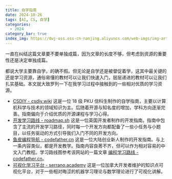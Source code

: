 ```yaml
---
title: 自学指南
date: 2024-10-26
tags: [AI, CS, 自学]
categories:
  - 2024
category_bar: true
index_img: https://dwj-oss.oss-cn-nanjing.aliyuncs.com/web-imgs/img-artical/book-shop.png
---
```


一直在纠结这篇文章要不要单独成篇，因为文章的长度不够，但考虑到资源的重要性还是决定单独成篇。

都说大学主要靠自学，的确不假。但无论是自学还是被督促着学，这其中最关键的还是学习资源，通俗易懂的教材可以让我们快速入门，层层递进的教材可以让我们扎实基础。本文就大致罗列一下在我学习过程中接触到的一些相对优质的学习资源。

- [CSDIY - csdiy.wiki](https://csdiy.wiki/) 这是一位 18 级 PKU 信科生制作的自学指南，主要以计算机科学与技术的领域知识为主。后随着开源与知名度的增加，学科方向逐渐完善。指南偏向于介绍优质的开源课程与学习心得。
- [开发学习路线 - roadmap.sh](https://roadmap.sh/) 这是一位英国开发者制作的开发指南。指南中包含了主流的开发学习路径，同时每一个开发方向都配备了一些小任务与小题目，以任务驱动的方式引导我们入门不同的开发方向。
- [鱼皮编程导航 - codefather.cn](https://www.codefather.cn/) 这是一位大陆创业新人制作的开发指南。与上一条内容类似，都是开发教学。指南内容良莠不齐，但可以作为相对容易的中文入门教程。学习路线图参考该网站的一篇文章 [编程学习路线 - codefather.cn](https://www.codefather.cn/post/1797520541019598849)。
- [可视化学习平台 - serrano.academy](https://serrano.academy/) 这是一位加拿大开发者维护的知识点可视化平台，对于一些相对晦涩的机器学习理论与数学理论进行了可视化讲解。
